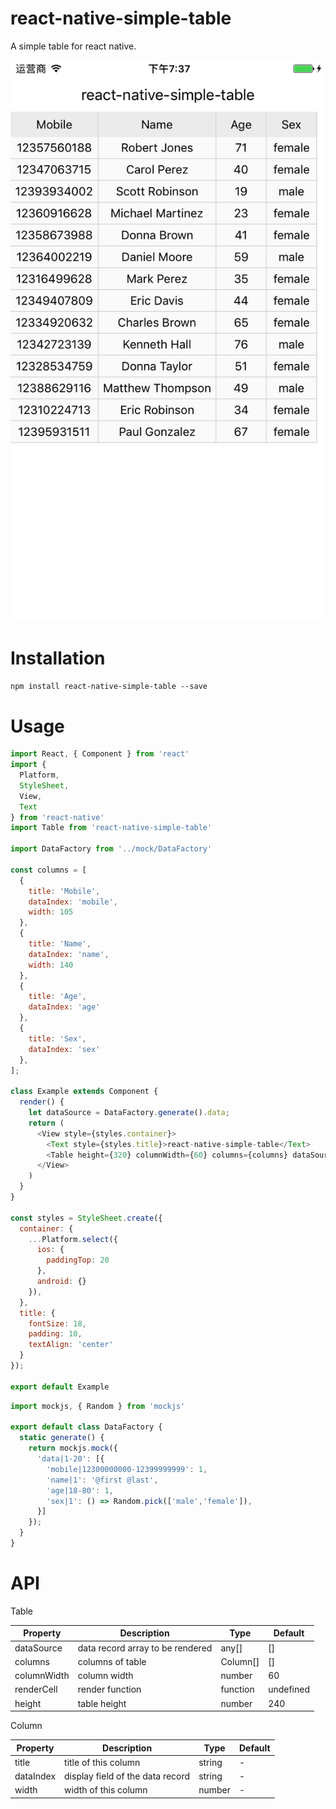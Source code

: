 # react-native-simple-table
A simple table for react native.

![screenshot](screenshots/screenshot.png)

# Installation
`npm install react-native-simple-table --save`

# Usage
```js
import React, { Component } from 'react'
import {
  Platform,
  StyleSheet,
  View,
  Text
} from 'react-native'
import Table from 'react-native-simple-table'

import DataFactory from '../mock/DataFactory'

const columns = [
  {
    title: 'Mobile',
    dataIndex: 'mobile',
    width: 105
  },
  {
    title: 'Name',
    dataIndex: 'name',
    width: 140
  },
  {
    title: 'Age',
    dataIndex: 'age'
  },
  {
    title: 'Sex',
    dataIndex: 'sex'
  },
];

class Example extends Component {
  render() {
    let dataSource = DataFactory.generate().data;
    return (
      <View style={styles.container}>
        <Text style={styles.title}>react-native-simple-table</Text>
        <Table height={320} columnWidth={60} columns={columns} dataSource={dataSource} />
      </View>
    )
  }
}

const styles = StyleSheet.create({
  container: {
    ...Platform.select({
      ios: {
        paddingTop: 20
      },
      android: {}
    }),
  },
  title: {
    fontSize: 18,
    padding: 10,
    textAlign: 'center'
  }
});

export default Example
```

```js
import mockjs, { Random } from 'mockjs'

export default class DataFactory {
  static generate() {
    return mockjs.mock({
      'data|1-20': [{
        'mobile|12300000000-12399999999': 1,
        'name|1': '@first @last',
        'age|18-80': 1,
        'sex|1': () => Random.pick(['male','female']),
      }]
    });
  }
}
```


# API
Table

| Property | Description | Type | Default |
---|---|---|---
dataSource | data record array to be rendered | any[] | []
columns | columns of table | Column[] | []
columnWidth | column width | number | 60
renderCell | render function | function | undefined
height | table height | number | 240

Column

| Property | Description | Type | Default |
---|---|---|---
title | title of this column | string | -
dataIndex | display field of the data record | string | -
width | width of this column | number | -
